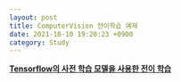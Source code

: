 ```yaml
---
layout: post
title: ComputerVision 전이학습 예제
date: 2021-10-10 19:20:23 +0900
category: Study
---
```

**[Tensorflow의 사전 학습 모델을 사용한 전이 학습](https://github.com/kimtaemin66/ComputerVision)**